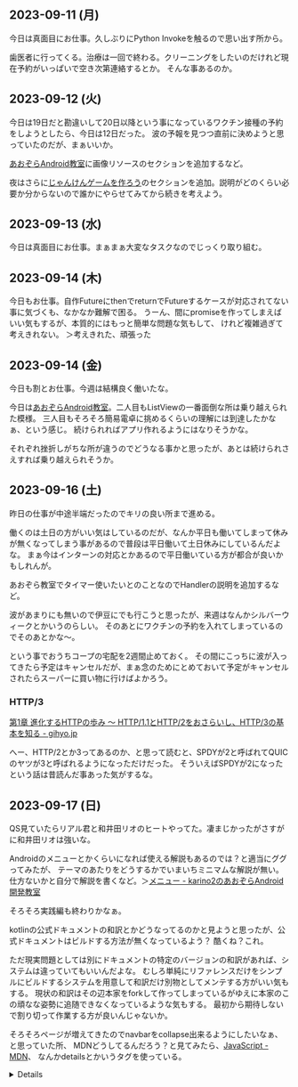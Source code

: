 ## 2023-09-11 (月)

今日は真面目にお仕事。久しぶりにPython Invokeを触るので思い出す所から。

歯医者に行ってくる。治療は一回で終わる。クリーニングをしたいのだけれど現在予約がいっぱいで空き次第連絡するとか。
そんな事あるのか。

## 2023-09-12 (火)

今日は19日だと勘違いして20日以降という事になっているワクチン接種の予約をしようとしたら、今日は12日だった。
波の予報を見つつ直前に決めようと思っていたのだが、まぁいいか。

[あおぞらAndroid教室](%E3%81%82%E3%81%8A%E3%81%9E%E3%82%89Android%E6%95%99%E5%AE%A4)に画像リソースのセクションを追加するなど。

夜はさらに[じゃんけんゲームを作ろう](https://karino2.github.io/kotlin-lesson/janken_game.html)のセクションを追加。説明がどのくらい必要か分からないので誰かにやらせてみてから続きを考えよう。

## 2023-09-13 (水)

今日は真面目にお仕事。まぁまぁ大変なタスクなのでじっくり取り組む。

## 2023-09-14 (木)

今日もお仕事。自作FutureにthenでreturnでFutureするケースが対応されてない事に気づくも、なかなか難解で困る。
うーん、間にpromiseを作ってしまえばいい気もするが、本質的にはもっと簡単な問題な気もして、
けれど複雑過ぎて考えきれない。
＞考えきれた、頑張った

## 2023-09-14 (金)

今日も割とお仕事。今週は結構良く働いたな。

今日は[あおぞらAndroid教室](%E3%81%82%E3%81%8A%E3%81%9E%E3%82%89Android%E6%95%99%E5%AE%A4)。二人目もListViewの一番面倒な所は乗り越えられた模様。
三人目もそろそろ簡易電卓に挑めるくらいの理解には到達したかなぁ、という感じ。
続けられればアプリ作れるようにはなりそうかな。

それぞれ挫折しがちな所が違うのでどうなる事かと思ったが、あとは続けられさえすれば乗り越えられそうか。

## 2023-09-16 (土)

昨日の仕事が中途半端だったのでキリの良い所まで進める。

働くのは土日の方がいい気はしているのだが、なんか平日も働いてしまって休みが無くなってしまう事があるので普段は平日働いて土日休みにしているんだよな。
まぁ今はインターンの対応とかあるので平日働いている方が都合が良いかもしれんが。

あおぞら教室でタイマー使いたいとのことなのでHandlerの説明を追加するなど。

波があまりにも無いので伊豆にでも行こうと思ったが、来週はなんかシルバーウィークとかいうのらしい。
そのあとにワクチンの予約を入れてしまっているのでそのあとかな〜。

という事でおうちコープの宅配を2週間止めておく。
その間にこっちに波が入ってきたら予定はキャンセルだが、まぁ念のためにとめておいて予定がキャンセルされたらスーパーに買い物に行けばよかろう。

### HTTP/3

[第1章 進化するHTTPの歩み ～ HTTP/1.1とHTTP/2をおさらいし、HTTP/3の基本を知る - gihyo.jp](https://gihyo.jp/admin/serial/01/http3/0001)

へー、HTTP/2とか3ってあるのか、と思って読むと、SPDYが2と呼ばれてQUICのヤツが3と呼ばれるようになっただけだった。
そういえばSPDYが2になったという話は昔読んだ事あった気がするな。

## 2023-09-17 (日)

QS見ていたらリアル君と和井田リオのヒートやってた。凄まじかったがさすがに和井田リオは強いな。

Androidのメニューとかくらいになれば使える解説もあるのでは？と適当にググってみたが、
テーマのあたりをどうするかでいまいちミニマムな解説が無い。
仕方ないかと自分で解説を書くなど。＞[メニュー - karino2のあおぞらAndroid開発教室](https://karino2.github.io/kotlin-lesson/menu.html)

そろそろ実践編も終わりかなぁ。

kotlinの公式ドキュメントの和訳とかどうなってるのかと見ようと思ったが、公式ドキュメントはビルドする方法が無くなっているよう？
酷くね？これ。

ただ現実問題としては別にドキュメントの特定のバージョンの和訳があれば、システムは違っていてもいいんだよな。
むしろ単純にリファレンスだけをシンプルにビルドするシステムを用意して和訳だけ別物としてメンテする方がいい気もする。
現状の和訳はその辺本家をforkして作ってしまっているがゆえに本家のこの頑なな姿勢に追随できなくなっているような気もする。
最初から期待しないで割り切って作業する方が良いんじゃないか。

そろそろページが増えてきたのでnavbarをcollapse出来るようにしたいなぁ、と思っていた所、
MDNどうしてるんだろう？と見てみたら、[JavaScript - MDN](https://developer.mozilla.org/en-US/docs/Web/JavaScript)、
なんかdetailsとかいうタグを使っている。

[<details>: The Details disclosure element - HTML: HyperText Markup Language - MDN](https://developer.mozilla.org/en-US/docs/Web/HTML/Element/details)